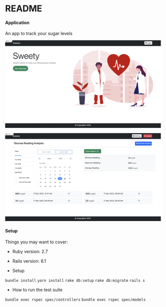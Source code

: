 # README

#### Application
An app to track your sugar levels

![Image of Home Page](https://github.com/BhupendraNegi/health-tracker/blob/main/app/assets/images/home_page.png)


![Image of Report](https://github.com/BhupendraNegi/health-tracker/blob/main/app/assets/images/report.png)



#### Setup
Things you may want to cover:

* Ruby version: 2.7

* Rails version: 6.1


* Setup

`bundle install`
`yarn install`
`rake db:setup`
`rake db:migrate`
`rails s`

* How to run the test suite

`bundle exec rspec spec/controllers`
`bundle exec rspec spec/models`
